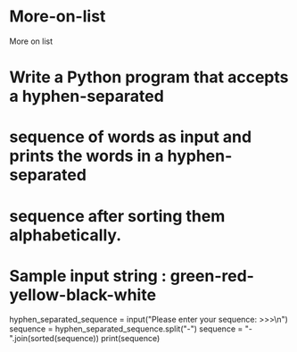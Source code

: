 # More-on-list
More on list 



#     Write a Python program that accepts a hyphen-separated
# sequence of words as input and prints the words in a hyphen-separated
# sequence after sorting them alphabetically.
#
# Sample input string : green-red-yellow-black-white
hyphen_separated_sequence = input("Please enter your sequence: >>>\n")
sequence = hyphen_separated_sequence.split("-")
sequence = "-".join(sorted(sequence))
print(sequence)
